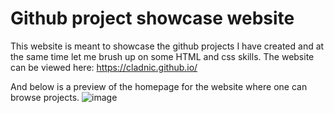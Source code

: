 # Github project showcase website

This website is meant to showcase the github projects I have created and at the same time let me brush up on some HTML and css skills. The website can be viewed here: https://cladnic.github.io/

And below is a preview of the homepage for the website where one can browse projects.
![image](https://user-images.githubusercontent.com/21344056/121789059-0194d080-cbd3-11eb-825e-beb394b89382.png)
